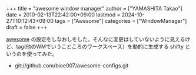 +++
title = "awesome window manager"
author = ["YAMASHITA Takao"]
date = 2010-02-13T22:42:00+09:00
lastmod = 2024-10-27T10:12:43+09:00
tags = ["Awesome"]
categories = ["WindowManager"]
draft = false
+++

[awesome](http://awesome.naquadah.org/) の設定をしなおしをした。そんなに変更はしていないように見えるけど、tag(他のWMでいうこところのワークスペース）を動的に生成する
shifty
というのを使ってみた。

-   git://github.com/bioe007/awesome-configs.git
